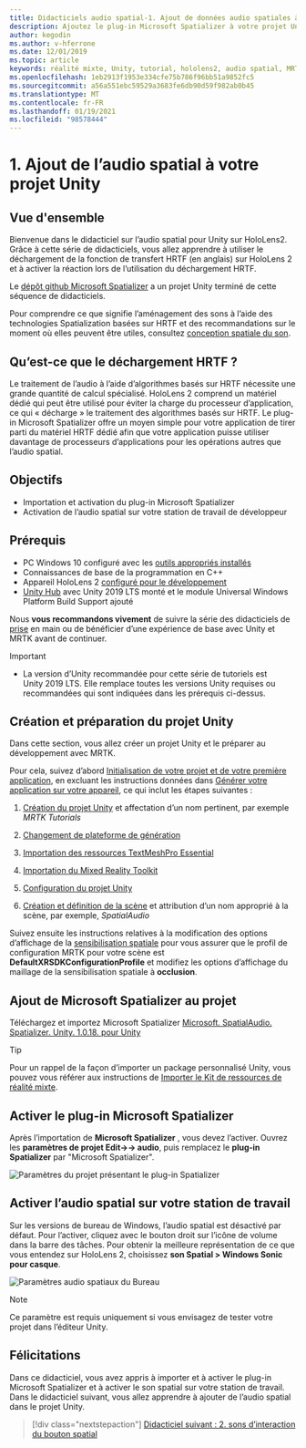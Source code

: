 ```yaml
---
title: Didacticiels audio spatial-1. Ajout de données audio spatiales à votre projet
description: Ajoutez le plug-in Microsoft Spatializer à votre projet Unity pour accéder au déchargement matériel HoloLens 2 HRTF.
author: kegodin
ms.author: v-hferrone
ms.date: 12/01/2019
ms.topic: article
keywords: réalité mixte, Unity, tutorial, hololens2, audio spatial, MRTK, boîte à outils de réalité mixte, UWP, Windows 10, HRTF, fonction de transfert liée aux têtes, réverbération, Microsoft Spatializer
ms.openlocfilehash: 1eb2913f1953e334cfe75b786f96bb51a9852fc5
ms.sourcegitcommit: a56a551ebc59529a3683fe6db90d59f982ab0b45
ms.translationtype: MT
ms.contentlocale: fr-FR
ms.lasthandoff: 01/19/2021
ms.locfileid: "98578444"
---
```

# <a name="1-adding-spatial-audio-to-your-unity-project"></a>1. Ajout de l’audio spatial à votre projet Unity

## <a name="overview"></a>Vue d'ensemble

Bienvenue dans le didacticiel sur l’audio spatial pour Unity sur HoloLens2. Grâce à cette série de didacticiels, vous allez apprendre à utiliser le déchargement de la fonction de transfert HRTF (en anglais) sur HoloLens 2 et à activer la réaction lors de l’utilisation du déchargement HRTF.

Le [dépôt github Microsoft Spatializer](https://github.com/microsoft/spatialaudio-unity) a un projet Unity terminé de cette séquence de didacticiels.

Pour comprendre ce que signifie l’aménagement des sons à l’aide des technologies Spatialization basées sur HRTF et des recommandations sur le moment où elles peuvent être utiles, consultez [conception spatiale du son](https://docs.microsoft.com/windows/mixed-reality/spatial-sound-design).

## <a name="what-is-hrtf-offload"></a>Qu’est-ce que le déchargement HRTF ?

Le traitement de l’audio à l’aide d’algorithmes basés sur HRTF nécessite une grande quantité de calcul spécialisé. HoloLens 2 comprend un matériel dédié qui peut être utilisé pour éviter la charge du processeur d’application, ce qui « décharge » le traitement des algorithmes basés sur HRTF.  Le plug-in Microsoft Spatializer offre un moyen simple pour votre application de tirer parti du matériel HRTF dédié afin que votre application puisse utiliser davantage de processeurs d’applications pour les opérations autres que l’audio spatial.

## <a name="objectives"></a>Objectifs

* Importation et activation du plug-in Microsoft Spatializer
* Activation de l’audio spatial sur votre station de travail de développeur

## <a name="prerequisites"></a>Prérequis

* PC Windows 10 configuré avec les [outils appropriés installés](../../install-the-tools.md)
* Connaissances de base de la programmation en C++
* Appareil HoloLens 2 [configuré pour le développement](../../platform-capabilities-and-apis/using-visual-studio.md#enabling-developer-mode)
* <a href="https://docs.unity3d.com/Manual/GettingStartedInstallingHub.html" target="_blank">Unity Hub</a> avec Unity 2019 LTS monté et le module Universal Windows Platform Build Support ajouté

Nous **vous recommandons vivement** de suivre la série des didacticiels de [prise](mr-learning-base-01.md) en main ou de bénéficier d’une expérience de base avec Unity et MRTK avant de continuer.

> [!IMPORTANT]
>
> * La version d’Unity recommandée pour cette série de tutoriels est Unity 2019 LTS. Elle remplace toutes les versions Unity requises ou recommandées qui sont indiquées dans les prérequis ci-dessus.

## <a name="creating-and-preparing-the-unity-project"></a>Création et préparation du projet Unity

Dans cette section, vous allez créer un projet Unity et le préparer au développement avec MRTK.

Pour cela, suivez d’abord [Initialisation de votre projet et de votre première application](mr-learning-base-02.md), en excluant les instructions données dans [Générer votre application sur votre appareil](mr-learning-base-02.md#building-your-application-to-your-hololens-2), ce qui inclut les étapes suivantes :

1. [Création du projet Unity](mr-learning-base-02.md#creating-the-unity-project) et affectation d’un nom pertinent, par exemple *MRTK Tutorials*

1. [Changement de plateforme de génération](mr-learning-base-02.md#configuring-the-unity-project)

1. [Importation des ressources TextMeshPro Essential](mr-learning-base-02.md#importing-the-textmeshpro-essential-resources)

1. [Importation du Mixed Reality Toolkit](mr-learning-base-02.md#importing-the-mixed-reality-toolkit)

1. [Configuration du projet Unity](mr-learning-base-02.md#configuring-the-unity-project)

1. [Création et définition de la scène](mr-learning-base-02.md#creating-and-configuring-the-scene) et attribution d’un nom approprié à la scène, par exemple, *SpatialAudio*

Suivez ensuite les instructions relatives à la modification des options d’affichage de la [sensibilisation spatiale](mr-learning-base-03.md#changing-the-spatial-awareness-display-option) pour vous assurer que le profil de configuration MRTK pour votre scène est **DefaultXRSDKConfigurationProfile** et modifiez les options d’affichage du maillage de la sensibilisation spatiale à **occlusion**.

## <a name="adding-microsoft-spatializer-to-the-project"></a>Ajout de Microsoft Spatializer au projet

Téléchargez et importez Microsoft Spatializer  <a href="https://github.com/microsoft/spatialaudio-unity/releases/download/v1.0.18/Microsoft.SpatialAudio.Spatializer.Unity.1.0.18.unitypackage" target="_blank">Microsoft. SpatialAudio. Spatializer. Unity. 1.0.18. pour Unity </a>

>[!TIP]
> Pour un rappel de la façon d’importer un package personnalisé Unity, vous pouvez vous référer aux instructions de [Importer le Kit de ressources de réalité mixte](../../../mrlearning-base-ch1.md#import-the-mixed-reality-toolkit).

## <a name="enable-the-microsoft-spatializer-plugin"></a>Activer le plug-in Microsoft Spatializer

Après l’importation de **Microsoft Spatializer** , vous devez l’activer. Ouvrez les **paramètres de projet Edit->-> audio**, puis remplacez le **plug-in Spatializer** par "Microsoft Spatializer".

![Paramètres du projet présentant le plug-in Spatializer](images/spatial-audio/spatial-audio-01-section3-step1-1.png)

## <a name="enable-spatial-audio-on-your-workstation"></a>Activer l’audio spatial sur votre station de travail

Sur les versions de bureau de Windows, l’audio spatial est désactivé par défaut. Pour l’activer, cliquez avec le bouton droit sur l’icône de volume dans la barre des tâches. Pour obtenir la meilleure représentation de ce que vous entendez sur HoloLens 2, choisissez **son Spatial > Windows Sonic pour casque**.

![Paramètres audio spatiaux du Bureau](images/spatial-audio/spatial-audio-01-section4-step1-1.png)

> [!NOTE]
> Ce paramètre est requis uniquement si vous envisagez de tester votre projet dans l’éditeur Unity.

## <a name="congratulations"></a>Félicitations

Dans ce didacticiel, vous avez appris à importer et à activer le plug-in Microsoft Spatializer et à activer le son spatial sur votre station de travail.
Dans le didacticiel suivant, vous allez apprendre à ajouter de l’audio spatial dans le projet Unity.

> [!div class="nextstepaction"]
> [Didacticiel suivant : 2. sons d’interaction du bouton spatial](unity-spatial-audio-ch2.md)
